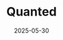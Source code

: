 ---  
layout: startup_page  
title: "Quanted"  
id: "quanted.com"  
permalink: "/quantedquanted.com05302025/"  
website: "https://www.quanted.com/"  
funding_round: ""  
funding_amount: ""  
investors: "Flixfounders, Tenity, Angel Investors"  
about: "Quanted provides a data infrastructure platform for quantitative finance, designed to streamline and accelerate data validation. Its tools enable hedge funds and other quant teams to onboard, test, and evaluate new datasets efficiently. The platform incorporates explainable machine learning models and ready-to-use scripts for data integration."  
markets: "Fintech, Financial Services"  
hq: "London, England, United Kingdom"  
founded_year: "2023"  
linkedin: "https://www.linkedin.com/company/quanted-tech"  
twitter: ""  
instagram: ""  
facebook: ""  
crunchbase: ""  
pitchbook: "https://pitchbook.com/profiles/company/534728-17"  

date_display: "30-May-2025"  
date: "2025-05-30"

# SEO Optimization  
meta_title: "Quanted"  
meta_description: "Quanted, Quanted provides a data infrastructure platform for quantitative finance, designed to streamline and accelerate data validation. Its tools enable hedg..."  
meta_keywords: "Quanted, Fintech, Financial Services,  funding"  
canonical_url: "https://startup.projectstartups.com/quantedquanted.com05302025/"  
---